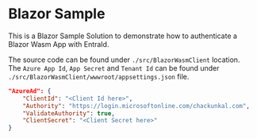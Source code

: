 # Blazor Sample

This is a Blazor Sample Solution to demonstrate how to authenticate a Blazor Wasm App with EntraId.

The source code can be found under `./src/BlazorWasmClient` location.  
The `Azure App Id`, `App Secret` and `Tenant Id` can be found under `./src/BlazorWasmClient/wwwroot/appsettings.json` file.

```json
"AzureAd": {
    "ClientId": "<Client Id here>",
    "Authority": "https://login.microsoftonline.com/chackunkal.com",
    "ValidateAuthority": true,
    "ClientSecret": "<Client Secret here>"
}
```